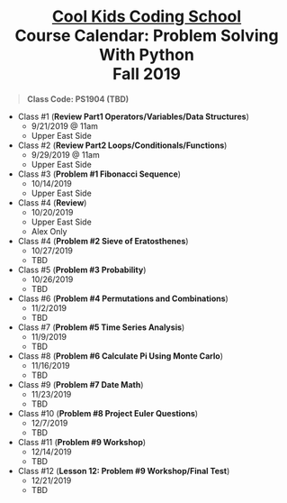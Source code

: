 # <center>[**Cool Kids Coding School**](http://www.coolkidscodingschool.com)<br>Course Calendar: **Problem Solving With Python**<br>  Fall 2019

> **Class Code: PS1904 (TBD)**

+ Class #1 (**Review Part1 Operators/Variables/Data Structures**)
  + 9/21/2019 @ 11am
  + Upper East Side
+ Class #2 (**Review Part2 Loops/Conditionals/Functions**)
  + 9/29/2019 @ 11am
  + Upper East Side
+ Class #3 (**Problem #1 Fibonacci Sequence**)
  + 10/14/2019
  + Upper East Side
+ Class #4 (**Review**)
  + 10/20/2019
  + Upper East Side
  + Alex Only
+ Class #4 (**Problem #2 Sieve of Eratosthenes**)
  + 10/27/2019
  + TBD
+ Class #5 (**Problem #3 Probability**)
  + 10/26/2019
  + TBD
+ Class #6 (**Problem #4 Permutations and Combinations**)
  + 11/2/2019
  + TBD
+ Class #7 (**Problem #5 Time Series Analysis**)
  + 11/9/2019
  + TBD
+ Class #8 (**Problem #6 Calculate Pi Using Monte Carlo**)
  + 11/16/2019
  + TBD
+ Class #9 (**Problem #7 Date Math**)
  + 11/23/2019
  + TBD
+ Class #10 (**Problem #8 Project Euler Questions**)
  + 12/7/2019
  + TBD
+ Class #11 (**Problem #9 Workshop**)
  + 12/14/2019
  + TBD
+ Class #12 (**Lesson 12: Problem #9 Workshop/Final Test**) 
  + 12/21/2019
  + TBD
